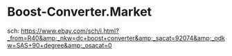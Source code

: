 # Boost-Converter.Market
sch: https://www.ebay.com/sch/i.html?_from=R40&amp;_nkw=dc+boost+converter&amp;_sacat=92074&amp;_odkw=SAS+90+degree&amp;_osacat=0
